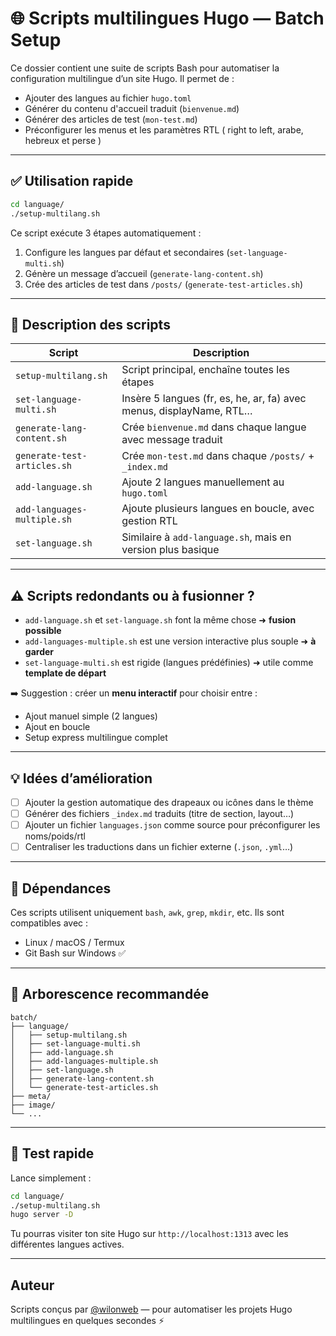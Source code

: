 # 🌐 Scripts multilingues Hugo — Batch Setup

Ce dossier contient une suite de scripts Bash pour automatiser la configuration multilingue d’un site Hugo. Il permet de :

- Ajouter des langues au fichier `hugo.toml`
- Générer du contenu d'accueil traduit (`bienvenue.md`)
- Générer des articles de test (`mon-test.md`)
- Préconfigurer les menus et les paramètres RTL ( right to left, arabe, hebreux et perse )

---

## ✅ Utilisation rapide

```bash
cd language/
./setup-multilang.sh
````

Ce script exécute 3 étapes automatiquement :

1. Configure les langues par défaut et secondaires (`set-language-multi.sh`)
2. Génère un message d’accueil (`generate-lang-content.sh`)
3. Crée des articles de test dans `/posts/` (`generate-test-articles.sh`)

---

## 📄 Description des scripts

| Script                      | Description                                                         |
| --------------------------- | ------------------------------------------------------------------- |
| `setup-multilang.sh`        | Script principal, enchaîne toutes les étapes                        |
| `set-language-multi.sh`     | Insère 5 langues (fr, es, he, ar, fa) avec menus, displayName, RTL… |
| `generate-lang-content.sh`  | Crée `bienvenue.md` dans chaque langue avec message traduit         |
| `generate-test-articles.sh` | Crée `mon-test.md` dans chaque `/posts/` + `_index.md`              |
| `add-language.sh`           | Ajoute 2 langues manuellement au `hugo.toml`                        |
| `add-languages-multiple.sh` | Ajoute plusieurs langues en boucle, avec gestion RTL                |
| `set-language.sh`           | Similaire à `add-language.sh`, mais en version plus basique         |

---

## ⚠️ Scripts redondants ou à fusionner ?

* `add-language.sh` et `set-language.sh` font la même chose ➜ **fusion possible**
* `add-languages-multiple.sh` est une version interactive plus souple ➜ **à garder**
* `set-language-multi.sh` est rigide (langues prédéfinies) ➜ utile comme **template de départ**

➡️ Suggestion : créer un **menu interactif** pour choisir entre :

* Ajout manuel simple (2 langues)
* Ajout en boucle
* Setup express multilingue complet

---

## 💡 Idées d’amélioration

* [ ] Ajouter la gestion automatique des drapeaux ou icônes dans le thème
* [ ] Générer des fichiers `_index.md` traduits (titre de section, layout…)
* [ ] Ajouter un fichier `languages.json` comme source pour préconfigurer les noms/poids/rtl
* [ ] Centraliser les traductions dans un fichier externe (`.json`, `.yml`…)

---

## 🔧 Dépendances

Ces scripts utilisent uniquement `bash`, `awk`, `grep`, `mkdir`, etc. Ils sont compatibles avec :

* Linux / macOS / Termux
* Git Bash sur Windows ✅

---

## 📂 Arborescence recommandée

```
batch/
├── language/
│   ├── setup-multilang.sh
│   ├── set-language-multi.sh
│   ├── add-language.sh
│   ├── add-languages-multiple.sh
│   ├── set-language.sh
│   ├── generate-lang-content.sh
│   └── generate-test-articles.sh
├── meta/
├── image/
└── ...
```

---

## 🧪 Test rapide

Lance simplement :

```bash
cd language/
./setup-multilang.sh
hugo server -D
```

Tu pourras visiter ton site Hugo sur `http://localhost:1313` avec les différentes langues actives.

---

## Auteur

Scripts conçus par [@wilonweb](https://github.com/wilonweb) — pour automatiser les projets Hugo multilingues en quelques secondes ⚡
